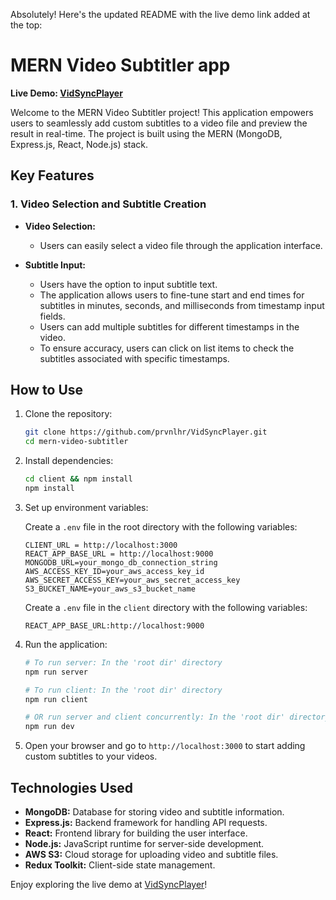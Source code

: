 Absolutely! Here's the updated README with the live demo link added at the top:

# MERN Video Subtitler app

**Live Demo: [VidSyncPlayer](https://vidsyncplayer.onrender.com)**

Welcome to the MERN Video Subtitler project! This application empowers users to seamlessly add custom subtitles to a video file and preview the result in real-time. The project is built using the MERN (MongoDB, Express.js, React, Node.js) stack.

## Key Features

### 1. Video Selection and Subtitle Creation

- **Video Selection:**
  - Users can easily select a video file through the application interface.

- **Subtitle Input:**
  - Users have the option to input subtitle text.
  - The application allows users to fine-tune start and end times for subtitles in minutes, seconds, and milliseconds from timestamp input fields.
  - Users can add multiple subtitles for different timestamps in the video.
  - To ensure accuracy, users can click on list items to check the subtitles associated with specific timestamps.

## How to Use

1. Clone the repository:

   ```bash
   git clone https://github.com/prvnlhr/VidSyncPlayer.git
   cd mern-video-subtitler
   ```

2. Install dependencies:

   ```bash
   cd client && npm install
   npm install
   ```

3. Set up environment variables:

   Create a `.env` file in the root directory with the following variables:

   ```env
   CLIENT_URL = http://localhost:3000
   REACT_APP_BASE_URL = http://localhost:9000
   MONGODB_URL=your_mongo_db_connection_string
   AWS_ACCESS_KEY_ID=your_aws_access_key_id
   AWS_SECRET_ACCESS_KEY=your_aws_secret_access_key
   S3_BUCKET_NAME=your_aws_s3_bucket_name
   ```

   Create a `.env` file in the `client` directory with the following variables:

   ```env
   REACT_APP_BASE_URL:http://localhost:9000
   ```

4. Run the application:

   ```bash
   # To run server: In the 'root dir' directory
   npm run server

   # To run client: In the 'root dir' directory
   npm run client

   # OR run server and client concurrently: In the 'root dir' directory
   npm run dev
   ```

5. Open your browser and go to `http://localhost:3000` to start adding custom subtitles to your videos.

## Technologies Used

- **MongoDB:** Database for storing video and subtitle information.
- **Express.js:** Backend framework for handling API requests.
- **React:** Frontend library for building the user interface.
- **Node.js:** JavaScript runtime for server-side development.
- **AWS S3:** Cloud storage for uploading video and subtitle files.
- **Redux Toolkit:** Client-side state management.

Enjoy exploring the live demo at [VidSyncPlayer](https://vidsyncplayer.onrender.com)!
